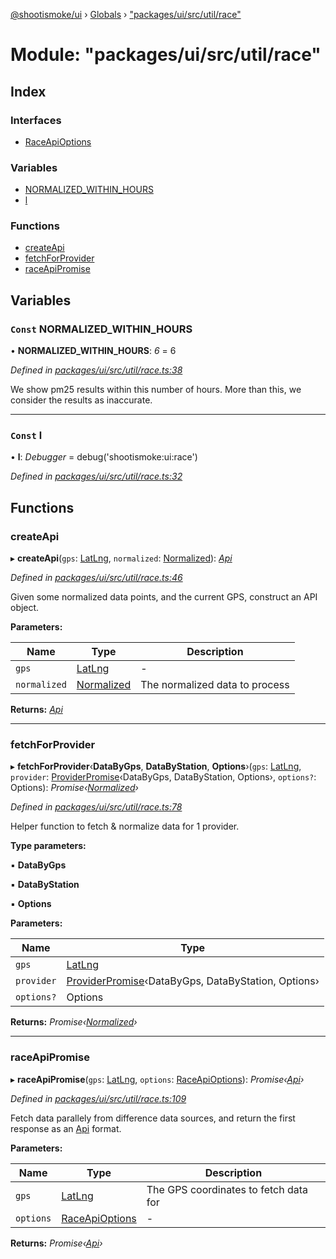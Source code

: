 [@shootismoke/ui](../README.md) › [Globals](../globals.md) › ["packages/ui/src/util/race"](_packages_ui_src_util_race_.md)

# Module: "packages/ui/src/util/race"

## Index

### Interfaces

* [RaceApiOptions](../interfaces/_packages_ui_src_util_race_.raceapioptions.md)

### Variables

* [NORMALIZED_WITHIN_HOURS](_packages_ui_src_util_race_.md#const-normalized_within_hours)
* [l](_packages_ui_src_util_race_.md#const-l)

### Functions

* [createApi](_packages_ui_src_util_race_.md#createapi)
* [fetchForProvider](_packages_ui_src_util_race_.md#fetchforprovider)
* [raceApiPromise](_packages_ui_src_util_race_.md#raceapipromise)

## Variables

### `Const` NORMALIZED_WITHIN_HOURS

• **NORMALIZED_WITHIN_HOURS**: *6* = 6

*Defined in [packages/ui/src/util/race.ts:38](https://github.com/shootismoke/common/blob/72777b1/packages/ui/src/util/race.ts#L38)*

We show pm25 results within this number of hours. More than this, we
consider the results as inaccurate.

___

### `Const` l

• **l**: *Debugger* = debug('shootismoke:ui:race')

*Defined in [packages/ui/src/util/race.ts:32](https://github.com/shootismoke/common/blob/72777b1/packages/ui/src/util/race.ts#L32)*

## Functions

###  createApi

▸ **createApi**(`gps`: [LatLng](../interfaces/_packages_dataproviders_src_types_.latlng.md), `normalized`: [Normalized](_packages_dataproviders_src_types_.md#normalized)): *[Api](../interfaces/_packages_ui_src_util_api_.api.md)*

*Defined in [packages/ui/src/util/race.ts:46](https://github.com/shootismoke/common/blob/72777b1/packages/ui/src/util/race.ts#L46)*

Given some normalized data points, and the current GPS, construct an API
object.

**Parameters:**

Name | Type | Description |
------ | ------ | ------ |
`gps` | [LatLng](../interfaces/_packages_dataproviders_src_types_.latlng.md) | - |
`normalized` | [Normalized](_packages_dataproviders_src_types_.md#normalized) | The normalized data to process  |

**Returns:** *[Api](../interfaces/_packages_ui_src_util_api_.api.md)*

___

###  fetchForProvider

▸ **fetchForProvider**‹**DataByGps**, **DataByStation**, **Options**›(`gps`: [LatLng](../interfaces/_packages_dataproviders_src_types_.latlng.md), `provider`: [ProviderPromise](../interfaces/_packages_dataproviders_src_types_.providerpromise.md)‹DataByGps, DataByStation, Options›, `options?`: Options): *Promise‹[Normalized](_packages_dataproviders_src_types_.md#normalized)›*

*Defined in [packages/ui/src/util/race.ts:78](https://github.com/shootismoke/common/blob/72777b1/packages/ui/src/util/race.ts#L78)*

Helper function to fetch & normalize data for 1 provider.

**Type parameters:**

▪ **DataByGps**

▪ **DataByStation**

▪ **Options**

**Parameters:**

Name | Type |
------ | ------ |
`gps` | [LatLng](../interfaces/_packages_dataproviders_src_types_.latlng.md) |
`provider` | [ProviderPromise](../interfaces/_packages_dataproviders_src_types_.providerpromise.md)‹DataByGps, DataByStation, Options› |
`options?` | Options |

**Returns:** *Promise‹[Normalized](_packages_dataproviders_src_types_.md#normalized)›*

___

###  raceApiPromise

▸ **raceApiPromise**(`gps`: [LatLng](../interfaces/_packages_dataproviders_src_types_.latlng.md), `options`: [RaceApiOptions](../interfaces/_packages_ui_src_util_race_.raceapioptions.md)): *Promise‹[Api](../interfaces/_packages_ui_src_util_api_.api.md)›*

*Defined in [packages/ui/src/util/race.ts:109](https://github.com/shootismoke/common/blob/72777b1/packages/ui/src/util/race.ts#L109)*

Fetch data parallely from difference data sources, and return the first
response as an [Api](../interfaces/_packages_ui_src_util_api_.api.md) format.

**Parameters:**

Name | Type | Description |
------ | ------ | ------ |
`gps` | [LatLng](../interfaces/_packages_dataproviders_src_types_.latlng.md) | The GPS coordinates to fetch data for  |
`options` | [RaceApiOptions](../interfaces/_packages_ui_src_util_race_.raceapioptions.md) | - |

**Returns:** *Promise‹[Api](../interfaces/_packages_ui_src_util_api_.api.md)›*
